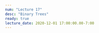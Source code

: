 ```yaml
---
num: "Lecture 17"
desc: "Binary Trees"
ready: true
lecture_date: 2020-12-01 17:00:00.00-7:00
---
```

